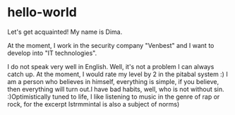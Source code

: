 # hello-world

Let's get acquainted! My name is Dima.

At the moment, I work in the security company "Venbest" and I want to develop into "IT technologies".

I do not speak very well in English. Well, it's not a problem I can always catch up. At the moment, I would rate my level by 2 in the pitabal system :)
I am a person who believes in himself, everything is simple, if you believe, then everything will turn out.I have bad habits, well, who is not without sin. :)Optimistically tuned to life, I like listening to music in the genre of rap or rock, for the excerpt Istrmmintal is also a subject of norms)
